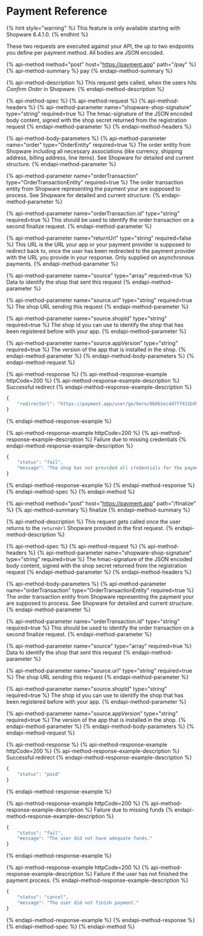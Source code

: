 # Payment Reference

{% hint style="warning" %}
This feature is only available starting with Shopware 6.4.1.0.
{% endhint %}

These two requests are executed against your API, the up to two endpoints you define per payment method. All bodies are JSON encoded.

<!-- markdown-link-check-disable-next-line -->
{% api-method method="post" host="https://payment.app" path="/pay" %}
{% api-method-summary %}
pay
{% endapi-method-summary %}

{% api-method-description %}
This request gets called, when the users hits _Confirm Order_ in Shopware.
{% endapi-method-description %}

{% api-method-spec %}
{% api-method-request %}
{% api-method-headers %}
{% api-method-parameter name="shopware-shop-signature" type="string" required=true %}
The hmac-signature of the JSON encoded body content, signed with the shop secret returned from the registration request
{% endapi-method-parameter %}
{% endapi-method-headers %}

{% api-method-body-parameters %}
{% api-method-parameter name="order" type="OrderEntity" required=true %}
The order entity from Shopware including all necessary associations (like currency, shipping address, billing address, line items). See Shopware for detailed and current structure.
{% endapi-method-parameter %}

{% api-method-parameter name="orderTransaction" type="OrderTransactionEntity" required=true %}
The order transaction entity from Shopware representing the payment your are supposed to process. See Shopware for detailed and current structure.
{% endapi-method-parameter %}

{% api-method-parameter name="orderTransaction.id" type="string" required=true %}
This should be used to identify the order transaction on a second finalize request.
{% endapi-method-parameter %}

{% api-method-parameter name="returnUrl" type="string" required=false %}
This URL is the URL your app or your payment provider is supposed to redirect back to, once the user has been redirected to the payment provider with the URL you provide in your response. Only supplied on asynchronous payments.
{% endapi-method-parameter %}

{% api-method-parameter name="source" type="array" required=true %}
Data to identify the shop that sent this request
{% endapi-method-parameter %}

{% api-method-parameter name="source.url" type="string" required=true %}
The shop URL sending this request
{% endapi-method-parameter %}

{% api-method-parameter name="source.shopId" type="string" required=true %}
The shop id you can use to identify the shop that has been registered before with your app.
{% endapi-method-parameter %}

{% api-method-parameter name="source.appVersion" type="string" required=true %}
The version of the app that is installed in the shop.
{% endapi-method-parameter %}
{% endapi-method-body-parameters %}
{% endapi-method-request %}

{% api-method-response %}
{% api-method-response-example httpCode=200 %}
{% api-method-response-example-description %}
Successful redirect
{% endapi-method-response-example-description %}

```javascript
{
    "redirectUrl": "https://payment.app/user/go/here/068b1ec4d7ff431b95d3b7431cc725aa/"
}
```

{% endapi-method-response-example %}

{% api-method-response-example httpCode=200 %}
{% api-method-response-example-description %}
Failure due to missing credentials
{% endapi-method-response-example-description %}

```javascript
{
    "status": "fail",
    "message": "The shop has not provided all credentials for the payment provider."
}
```

{% endapi-method-response-example %}
{% endapi-method-response %}
{% endapi-method-spec %}
{% endapi-method %}



<!-- markdown-link-check-disable-next-line -->
{% api-method method="post" host="https://payment.app" path="/finalize" %}
{% api-method-summary %}
finalize
{% endapi-method-summary %}

{% api-method-description %}
This request gets called once the user returns to the `returnUrl` Shopware provided in the first request.
{% endapi-method-description %}

{% api-method-spec %}
{% api-method-request %}
{% api-method-headers %}
{% api-method-parameter name="shopware-shop-signature" type="string" required=true %}
The hmac-signature of the JSON encoded body content, signed with the shop secret returned from the registration request
{% endapi-method-parameter %}
{% endapi-method-headers %}

{% api-method-body-parameters %}
{% api-method-parameter name="orderTransaction" type="OrderTransactionEntity" required=true %}
The order transaction entity from Shopware representing the payment your are supposed to process. See Shopware for detailed and current structure.
{% endapi-method-parameter %}

{% api-method-parameter name="orderTransaction.id" type="string" required=true %}
This should be used to identify the order transaction on a second finalize request.
{% endapi-method-parameter %}

{% api-method-parameter name="source" type="array" required=true %}
Data to identify the shop that sent this request
{% endapi-method-parameter %}

{% api-method-parameter name="source.url" type="string" required=true %}
The shop URL sending this request
{% endapi-method-parameter %}

{% api-method-parameter name="source.shopId" type="string" required=true %}
The shop id you can use to identify the shop that has been registered before with your app.
{% endapi-method-parameter %}

{% api-method-parameter name="source.appVersion" type="string" required=true %}
The version of the app that is installed in the shop.
{% endapi-method-parameter %}
{% endapi-method-body-parameters %}
{% endapi-method-request %}

{% api-method-response %}
{% api-method-response-example httpCode=200 %}
{% api-method-response-example-description %}
Successful redirect
{% endapi-method-response-example-description %}

```javascript
{
    "status": "paid"
}
```

{% endapi-method-response-example %}

{% api-method-response-example httpCode=200 %}
{% api-method-response-example-description %}
Failure due to missing funds
{% endapi-method-response-example-description %}

```javascript
{
    "status": "fail",
    "message": "The user did not have adequate funds."
}
```

{% endapi-method-response-example %}

{% api-method-response-example httpCode=200 %}
{% api-method-response-example-description %}
Failure if the user has not finished the payment process.
{% endapi-method-response-example-description %}

```javascript
{
    "status": "cancel",
    "message": "The user did not finish payment."
}
```

{% endapi-method-response-example %}
{% endapi-method-response %}
{% endapi-method-spec %}
{% endapi-method %}
